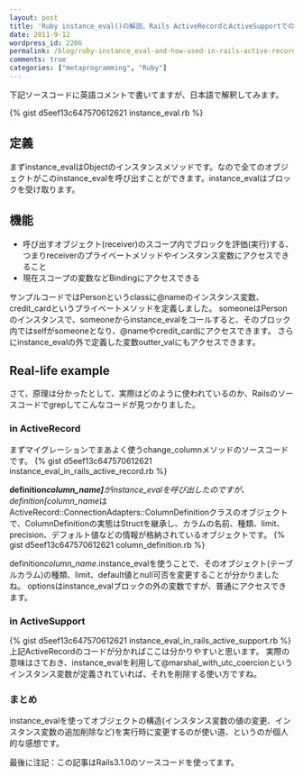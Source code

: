 ```yaml
---
layout: post
title: 'Ruby instance_eval()の解説、Rails ActiveRecordとActiveSupportでの応用例'
date: 2011-9-12
wordpress_id: 2206
permalink: /blog/ruby-instance_eval-and-how-used-in-rails-active-record-and-active-support
comments: true
categories: ["metaprogramming", "Ruby"]
---
```

下記ソースコードに英語コメントで書いてますが、日本語で解釈してみます。

{% gist d5eef13c647570612621 instance_eval.rb %}

## 定義
まずinstance_evalはObjectのインスタンスメソッドです。なので全てのオブジェクトがこのinstance_evalを呼び出すことができます。instance_evalはブロックを受け取ります。

## 機能
+  呼び出すオブジェクト(receiver)のスコープ内でブロックを評価(実行)する、つまりreceiverのプライベートメソッドやインスタンス変数にアクセスできること
+  現在スコープの変数などBindingにアクセスできる

サンプルコードではPersonというclassに@nameのインスタンス変数、credit_cardというプライベートメソッドを定義しました。
someoneはPersonのインスタンスで、someoneからinstance_evalをコールすると、そのブロック内ではselfがsomeoneとなり、@nameやcredit_cardにアクセスできます。
さらにinstance_evalの外で定義した変数outter_valにもアクセスできます。

## Real-life example
さて、原理は分かったとして、実際はどのように使われているのか、Railsのソースコードでgrepしてこんなコードが見つかりました。

### in ActiveRecord
まずマイグレーションでまあよく使うchange_columnメソッドのソースコードです。
{% gist d5eef13c647570612621 instance_eval_in_rails_active_record.rb %}

<strong>definition*column_name]</strong>がinstance_evalを呼び出したのですが、definition[column_name*はActiveRecord::ConnectionAdapters::ColumnDefinitionクラスのオブジェクトで、ColumnDefinitionの実態はStructを継承し、カラムの名前、種類、limit、precision、デフォルト値などの情報が格納されているオブジェクトです。
{% gist d5eef13c647570612621 column_definition.rb %}

definition*column_name*.instance_evalを使うことで、そのオブジェクト(テーブルカラム)の種類、limit、default値とnull可否を変更することが分かりましたね。
optionsはinstance_evalブロックの外の変数ですが、普通にアクセスできます。

### in ActiveSupport
{% gist d5eef13c647570612621 instance_eval_in_rails_active_support.rb %}
上記ActiveRecordのコードが分かればここは分かりやすいと思います。
実際の意味はさておき、instance_evalを利用して@marshal_with_utc_coercionというインスタンス変数が定義されていれば、それを削除する使い方ですね。

### まとめ
instance_evalを使ってオブジェクトの構造(インスタンス変数の値の変更、インスタンス変数の追加削除など)を実行時に変更するのが使い道、というのが個人的な感想です。

最後に注記：この記事はRails3.1.0のソースコードを使ってます。
